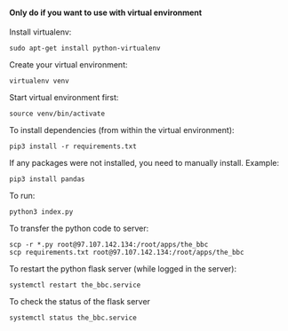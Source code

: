 #### Only do if you want to use with virtual environment
Install virtualenv:
```
sudo apt-get install python-virtualenv
```

Create your virtual environment:
```
virtualenv venv
```

Start virtual environment first:
```
source venv/bin/activate
```

To install dependencies (from within the virtual environment):
```
pip3 install -r requirements.txt
```

If any packages were not installed, you need to manually install. Example:
```
pip3 install pandas
```

To run:
```
python3 index.py
```

To transfer the python code to server:
```
scp -r *.py root@97.107.142.134:/root/apps/the_bbc
scp requirements.txt root@97.107.142.134:/root/apps/the_bbc
```

To restart the python flask server (while logged in the server):
```
systemctl restart the_bbc.service
```

To check the status of the flask server
```
systemctl status the_bbc.service
```